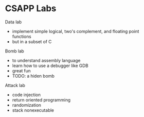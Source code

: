 # CSAPP Labs
Data lab
- implement simple logical, two's complement, and floating point functions
- but in a subset of C

Bomb lab
- to understand assembly language
- learn how to use a debugger like GDB
- great fun
- TODO: a hiden bomb

Attack lab
- code injection
- return oriented programming
- randomization
- stack nonexecutable